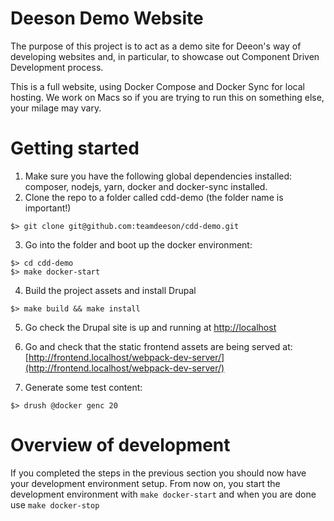 # Deeson Demo Website

The purpose of this project is to act as a demo site for Deeon's way of developing websites and, in particular, to showcase out Component Driven Development process.

This is a full website, using Docker Compose and Docker Sync for local hosting. We work on Macs so if you are trying to run this on something else, your milage may vary.

# Getting started

1. Make sure you have the following global dependencies installed: composer, nodejs, yarn, docker and docker-sync installed.
2. Clone the repo to a folder called cdd-demo (the folder name is important!)

```
$> git clone git@github.com:teamdeeson/cdd-demo.git
```

3. Go into the folder and boot up the docker environment:

```
$> cd cdd-demo
$> make docker-start
```

4. Build the project assets and install Drupal

```
$> make build && make install
```

5. Go check the Drupal site is up and running at [http://localhost](http://localhost)

6. Go and check that the static frontend assets are being served at: [http://frontend.localhost/webpack-dev-server/](http://frontend.localhost/webpack-dev-server/)

7. Generate some test content:

```
$> drush @docker genc 20
```

# Overview of development

If you completed the steps in the previous section you should now have your development environment setup. From now on, you start the development environment with `make docker-start` and when you are done use `make docker-stop`
